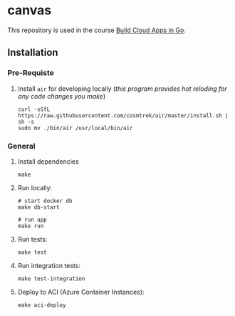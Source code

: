 # canvas

This repository is used in the course [Build Cloud Apps in Go](https://www.golang.dk/courses/build-cloud-apps-in-go).


## Installation

### Pre-Requiste

1. Install `air` for developing locally (_this program provides hot reloding for any code changes you make_)
    ```shell
    curl -sSfL https://raw.githubusercontent.com/cosmtrek/air/master/install.sh | sh -s
    sudo mv ./bin/air /usr/local/bin/air
    ```


### General

1. Install dependencies
    ```shell
    make
    ```

1. Run locally:
    ```shell
    # start docker db
    make db-start

    # run app
    make run
    ```

1. Run tests:
    ```shell
    make test
    ```

1. Run integration tests:
    ```shell
    make test-integration
    ```

1. Deploy to ACI (Azure Container Instances):
    ```shell
    make aci-deploy
    ```
